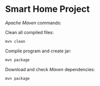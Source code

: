 # Smart Home Project

*Apache Maven* commands:

Clean all compiled files:

```bash
mvn clean 
```

Compile program and create jar:

```bash
mvn package 
```

Download and check *Maven* dependencies:

```bash
mvn package 
```
